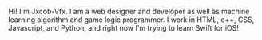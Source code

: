 Hi! I'm Jxcob-Vfx. I am a web designer and developer as well as machine learning algorithm and game logic programmer. I work in HTML, c++, CSS, Javascript, and Python, and right now I'm trying to learn Swift for iOS!
